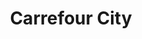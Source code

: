 ---
title: "Carrefour City"
url: /orleans/carrefour-city-rue-du-grenier-a-sel/
shop: supermarché
---